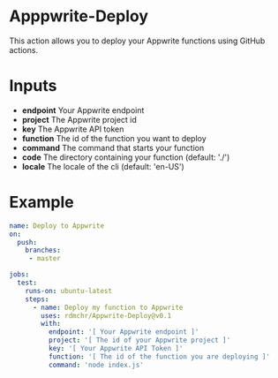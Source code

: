 # Apppwrite-Deploy
This action allows you to deploy your Appwrite functions using GitHub actions.

# Inputs

- **endpoint** Your Appwrite endpoint
- **project** The Appwrite project id
- **key** The Appwrite API token
- **function** The id of the function you want to deploy
- **command** The command that starts your function
- **code** The directory containing your function (default: './')
- **locale** The locale of the cli (default: 'en-US')

# Example

```YAML
name: Deploy to Appwrite
on:
  push:
    branches:
     - master

jobs:
  test:
    runs-on: ubuntu-latest
    steps:
      - name: Deploy my function to Appwrite
        uses: rdmchr/Appwrite-Deploy@v0.1
        with:
          endpoint: '[ Your Appwrite endpoint ]'
          project: '[ The id of your Appwrite project ]'
          key: '[ Your Appwrite API Token ]'
          function: '[ The id of the function you are deploying ]'
          command: 'node index.js'
```